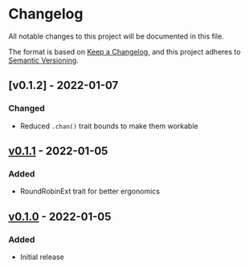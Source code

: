 # Changelog

All notable changes to this project will be documented in this file.

The format is based on [Keep a Changelog](https://keepachangelog.com/en/1.0.0/),
and this project adheres to [Semantic Versioning](https://semver.org/spec/v2.0.0.html).

## [v0.1.2] - 2022-01-07

### Changed

- Reduced `.chan()` trait bounds to make them workable

## [v0.1.1] - 2022-01-05

### Added

- RoundRobinExt trait for better ergonomics

## [v0.1.0] - 2022-01-05

### Added

- Initial release

[v0.1.0]: https://github.com/Tuetuopay/tourniquet/releases/tag/tonic-v0.1.0
[v0.1.1]: https://github.com/Tuetuopay/tourniquet/releases/tag/tonic-v0.1.1
